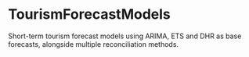 # TourismForecastModels
 
 Short-term tourism forecast models using ARIMA, ETS and DHR as base forecasts, alongside multiple reconciliation methods.
